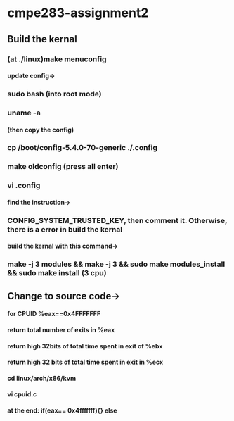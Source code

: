 # cmpe283-assignment2

## Build the kernal
### (at ./linux)make menuconfig
#### update config->
### sudo bash (into root mode)
### uname -a 
#### (then copy the config)
### cp /boot/config-5.4.0-70-generic ./.config
### make oldconfig (press all enter)
### vi .config
#### find the instruction-> 
### CONFIG_SYSTEM_TRUSTED_KEY, then comment it. Otherwise, there is a error in build the kernal
#### build the kernal with this command->
### make -j 3 modules && make -j 3 && sudo make modules_install && sudo make install (3 cpu)

## Change to source code->
#### for CPUID %eax==0x4FFFFFFF
####  return total number of exits in %eax
####  return high 32bits of total time spent in exit of %ebx
####  return high 32 bits of total time spent in exit in %ecx
#### cd linux/arch/x86/kvm
#### vi cpuid.c 
#### at the end: if(eax== 0x4fffffff){}  else
